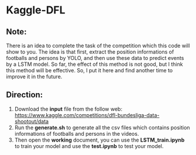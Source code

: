 # Kaggle-DFL

## Note:

There is an idea to complete the task of the competition which this code will show to you. The idea is that first, extract the position informations of footballs and persons by YOLO, and then use these data to predict events by a LSTM model. So far, the effect of this method is not good, but I think this method will be effective. So, I put it here and find another time to improve it in the future.



## Direction:

1. Download the **input** file from the follow web: https://www.kaggle.com/competitions/dfl-bundesliga-data-shootout/data
2. Run the **generate.sh** to generate all the csv files which contains position informations of footballs and persons in the videos.
3. Then open the **working** document, you can use the **LSTM_train.ipynb** to train your model and use the **test.ipynb** to test your model.
